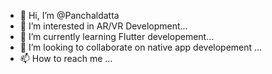 - 👋 Hi, I’m @Panchaldatta
- 👀 I’m interested in AR/VR Development...
- 🌱 I’m currently learning Flutter developement...
- 💞️ I’m looking to collaborate on native app developement ...
- 📫 How to reach me ...

<!---
Panchaldatta/Panchaldatta is a ✨ special ✨ repository because its `README.md` (this file) appears on your GitHub profile.
You can click the Preview link to take a look at your changes.
--->
